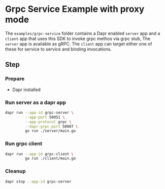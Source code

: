 # Grpc Service Example with proxy mode

The `examples/grpc-service` folder contains a Dapr enabled `server` app and a `client` app that uses this SDK to invoke grpc methos via grpc stub, The `server` app is available as gRPC. The `client` app can target either one of these for service to service and binding invocations.


## Step

### Prepare

- Dapr installed

### Run server as a dapr app

<!-- STEP
name: Run grpc server with dapr proxy mode
output_match_mode: substring
expected_stdout_lines:
  - 'Received: Dapr'
background: true
sleep: 30
-->

```bash
dapr run --app-id grpc-server \
         --app-port 50051 \
         --app-protocol grpc \
         --dapr-grpc-port 50007 \
         go run ./server/main.go
```

<!-- END_STEP -->

### Run grpc client

<!-- STEP
name: Run grpc client
expected_stdout_lines:
  - 'Greeting: Hello Dapr'
output_match_mode: substring
background: true
sleep: 15
-->

```bash
dapr run --app-id grpc-client \
         go run ./client/main.go
```

<!-- END_STEP -->

### Cleanup

<!-- STEP
expected_stdout_lines:
  - '✅  app stopped successfully: grpc-server'
expected_stderr_lines:
name: Shutdown dapr
-->

```bash
dapr stop --app-id grpc-server
```

<!-- END_STEP -->
